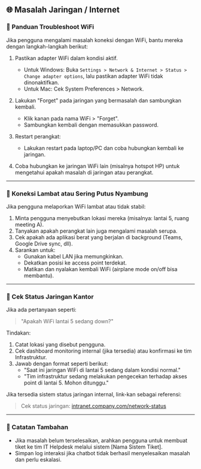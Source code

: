 ## 🌐 Masalah Jaringan / Internet

### 🔧 Panduan Troubleshoot WiFi

Jika pengguna mengalami masalah koneksi dengan WiFi, bantu mereka dengan langkah-langkah berikut:

1. Pastikan adapter WiFi dalam kondisi aktif.
   - Untuk Windows: Buka `Settings > Network & Internet > Status > Change adapter options`, lalu pastikan adapter WiFi tidak dinonaktifkan.
   - Untuk Mac: Cek System Preferences > Network.

2. Lakukan "Forget" pada jaringan yang bermasalah dan sambungkan kembali.
   - Klik kanan pada nama WiFi > "Forget".
   - Sambungkan kembali dengan memasukkan password.

3. Restart perangkat:
   - Lakukan restart pada laptop/PC dan coba hubungkan kembali ke jaringan.

4. Coba hubungkan ke jaringan WiFi lain (misalnya hotspot HP) untuk mengetahui apakah masalah di jaringan atau perangkat.

---

### 🐢 Koneksi Lambat atau Sering Putus Nyambung

Jika pengguna melaporkan WiFi lambat atau tidak stabil:

1. Minta pengguna menyebutkan lokasi mereka (misalnya: lantai 5, ruang meeting A).
2. Tanyakan apakah perangkat lain juga mengalami masalah serupa.
3. Cek apakah ada aplikasi berat yang berjalan di background (Teams, Google Drive sync, dll).
4. Sarankan untuk:
   - Gunakan kabel LAN jika memungkinkan.
   - Dekatkan posisi ke access point terdekat.
   - Matikan dan nyalakan kembali WiFi (airplane mode on/off bisa membantu).

---

### 📶 Cek Status Jaringan Kantor

Jika ada pertanyaan seperti:

> "Apakah WiFi lantai 5 sedang down?"

Tindakan:

1. Catat lokasi yang disebut pengguna.
2. Cek dashboard monitoring internal (jika tersedia) atau konfirmasi ke tim Infrastruktur.
3. Jawab dengan format seperti berikut:
   - "Saat ini jaringan WiFi di lantai 5 sedang dalam kondisi normal."
   - "Tim infrastruktur sedang melakukan pengecekan terhadap akses point di lantai 5. Mohon ditunggu."

Jika tersedia sistem status jaringan internal, link-kan sebagai referensi:
> Cek status jaringan: [intranet.company.com/network-status](https://intranet.company.com/network-status)

---

### 📝 Catatan Tambahan

- Jika masalah belum terselesaikan, arahkan pengguna untuk membuat tiket ke tim IT Helpdesk melalui sistem [Nama Sistem Tiket].
- Simpan log interaksi jika chatbot tidak berhasil menyelesaikan masalah dan perlu eskalasi.